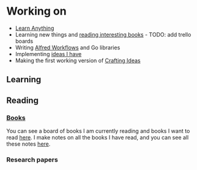# Working on
- [Learn Anything](../projects/learn-anything.md)
- Learning new things and [reading interesting books](../books/Books.md) - TODO: add trello boards
- Writing [Alfred Workflows](https://github.com/learn-anything/alfred-workflows) and Go libraries
- Implementing [ideas I have](./Ideas.md)
- Making the first working version of [Crafting Ideas](../projects/crafting-ideas.md)

## Learning


## Reading
### [Books](https://trello.com/b/MOrnm2aN)
You can see a board of books I am currently reading and books I want to read [here](https://trello.com/b/MOrnm2aN). I make notes on all the books I have read, and you can see all these notes [here](../books/Books.md).

### Research papers

